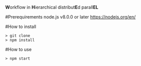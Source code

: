 **W**orkflow in **H**ierarchical distribut**E**d parall**EL**

#Prerequirements
node.js v8.0.0 or later
<https://nodejs.org/en/>

#How to install
```
> git clone
> npm install
```

#How to use
```
> npm start
```


